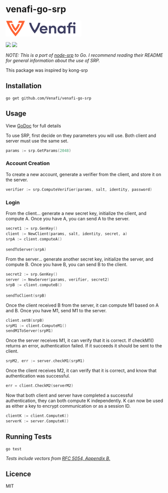 # venafi-go-srp 

[![Venafi](https://raw.githubusercontent.com/Venafi/.github/master/images/Venafi_logo.png)](https://www.venafi.com/)

[![](https://api.travis-ci.org/kong/go-srp.svg)](https://travis-ci.org/Venafi/venafi-go-srp)
[![](https://img.shields.io/badge/godoc-reference-blue.svg)](https://godoc.org/github.com/Venafi/venafi-go-srp)

_NOTE: This is a port of [node-srp](https://github.com/mozilla/node-srp) to Go. I recommend
reading their README for general information about the use of SRP._

This package was inspired by kong-srp

## Installation

```
go get github.com/Venafi/venafi-go-srp
```

## Usage

View [GoDoc](https://godoc.org/github.com/kong/go-srp) for full details

To use SRP, first decide on they parameters you will use. Both client and server must
use the same set.

```go
params := srp.GetParams(2048)
```

### Account Creation

To create a new account, generate a verifier from the client, and store it
on the server.

```go
verifier := srp.ComputeVerifier(params, salt, identity, password)
```

### Login

From the client... generate a new secret key, initialize the client, and compute A.
Once you have A, you can send A to the server.

```go
secret1 := srp.GenKey()
client := NewClient(params, salt, identity, secret, a)
srpA := client.computeA()

sendToServer(srpA)
```

From the server... generate another secret key, initialize the server, and compute B.
Once you have B, you can send B to the client.

```go
secret2 := srp.GenKey()
server := NewServer(params, verifier, secret2)
srpB := client.computeB()

sendToClient(srpB)
```

Once the client received B from the server, it can compute M1 based on A and B.
Once you have M1, send M1 to the server.

```go
client.setB(srpB)
srpM1 := client.ComputeM1()
sendM1ToServer(srpM1)
```

Once the server receives M1, it can verify that it is correct. If checkM1() returns
an error, authentication failed. If it succeeds it should be sent to the client.

```go
srpM2, err := server.checkM1(srpM1)
```

Once the client receives M2, it can verify that it is correct, and know that authentication
was successful.

```go
err = client.CheckM2(serverM2)
````

Now that both client and server have completed a successful authentication, they can
both compute K independently. K can now be used as either a key to encrypt communication
or as a session ID.

```go
clientK := client.ComputeK()
serverK := server.ComputeK()
```

## Running Tests

```
go test
```

_Tests include vectors from 
[RFC 5054, Appendix B.](https://tools.ietf.org/html/rfc5054#appendix-B)_


## Licence

MIT
